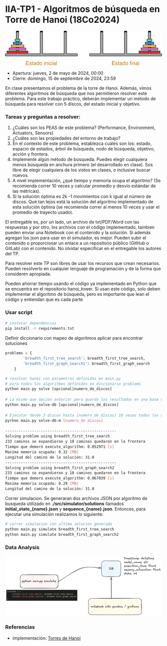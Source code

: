 # IIA-TP1 - Algoritmos de búsqueda en Torre de Hanoi (18Co2024)

<img src="img/torres.png" />

- Apertura: jueves, 2 de mayo de 2024, 00:00
- Cierre: domingo, 15 de septiembre de 2024, 23:59


En clase presentamos el problema de la torre de Hanoi. Además, vimos diferentes algoritmos de búsqueda que nos permitieron resolver este problema. Para este trabajo práctico, deberán implementar un método de búsqueda para resolver con 5 discos, del estado inicial y objetivo.

### Tareas y preguntas a resolver:

1) ¿Cuáles son los PEAS de este problema? (Performance, Environment, Actuators, Sensors)
2) ¿Cuáles son las propiedades del entorno de trabajo?
3) En el contexto de este problema, establezca cuáles son los: estado, espacio de estados, árbol de búsqueda, nodo de búsqueda, objetivo, acción y frontera.
4) Implemente algún método de búsqueda. Puedes elegir cualquiera menos búsqueda en anchura primero (el desarrollado en clase). Sos libre de elegir cualquiera de los vistos en clases, o inclusive buscar nuevos.
5) A nivel implementación, ¿qué tiempo y memoria ocupa el algoritmo? (Se recomienda correr 10 veces y calcular promedio y desvío estándar de las métricas).
6) Si la solución óptima es 2k -1 movimientos con k igual al número de discos. Qué tan lejos está la solución del algoritmo implementado de esta solución óptima (se recomienda correr al menos 10 veces y usar el promedio de trayecto usado).

El entregable es, por un lado, un archivo de txt/PDF/Word con las respuestas y por otro, los archivos con el código implementado, tambien pueden enviar una Notebook con el contenido y la solución. Si además agregan los json para usar en el simulador, es mejor. Pueden subir el contenido o proporcionar un enlace a un repositorio público (GitHub o GitLab) con el contenido. No olvidar especificar en el entregable los autores del TP.

Para resolver este TP son libres de usar los recursos que crean necesarios. Pueden resolverlo en cualquier lenguaje de programación y de la forma que consideren apropiada.

Pueden ahorrar tiempo usando el código ya implementado en Python que se encuentra en el repositorio hanoi_tower. Si usan este código, solo deben implementar el algoritmo de búsqueda, pero es importante que lean el código y entiendan que es cada parte


### Usar script
```bash
# instalar dependencias
pip install -r requirements.txt
```

Definir diccionario con mapeo de algoritmos aplicar para encontrar soluciones
```python
problems = {
        'breadth_first_tree_search': breadth_first_tree_search,
        'breadth_first_graph_search2': breadth_first_graph_search
    }
```

```bash
# resolver hanoi con parametros definidos en main.py
# para todos los algoritmos definidos en diccionario problems
python main.py solve [opcional|numero_de_discos]

# Lo mismo que opcion anterior pero guarda los resultados en una base de datos externa para posterior analisis
python main.py solve-db [opcional|numero_de_discos]

# Ejecutar desde 3 discos hasta [numero_de_discos] 10 veces todos los algoritmos por cada variante para poder analizar datos posteriormente
pyrhon main.py solve-db-m [numero_de_discos]

--------------------------------------------------
Solving problem using breadth_first_tree_search
233 caminos se expandieron y 10 caminos quedaron en la frontera
Tiempo que demoró execute_algorithm: 0.052971 [s]
Maxima memoria ocupada: 0.32 [MB]
Longitud del camino de la solución: 31.0
--------------------------------------------------
Solving problem using breadth_first_graph_search2
233 caminos se expandieron y 10 caminos quedaron en la frontera
Tiempo que demoró execute_algorithm: 0.067039 [s]
Maxima memoria ocupada: 0.29 [MB]
Longitud del camino de la solución: 31.0
```

Correr simulacion. Se generaran dos archivos JSON por algoritmo de busqueda utilizado en **./src/simulator/solutions** llamados **initial_state_{name}.json** y **sequence_{name}.json**. Entonces, para ejecutar una simulación realizamos lo siguiente:

```bash
# correr simulacion con ultima solucion generada
python main.py simulate breadth_first_tree_search
python main.py simulate breadth_first_graph_search2
```

### Data Analysis
<img src="img/data.png" />

### Referencias
- Implementación: [Torres de Hanoi](src/README.md)